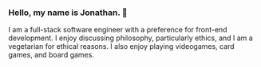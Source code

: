 ### Hello, my name is Jonathan. 👋

I am a full-stack software engineer with a preference for front-end development.
I enjoy discussing philosophy, particularly ethics, and I am a vegetarian for ethical reasons.
I also enjoy playing videogames, card games, and board games.

<!--
**Ragnaric/Ragnaric** is a ✨ _special_ ✨ repository because its `README.md` (this file) appears on your GitHub profile.

Here are some ideas to get you started:

- 🔭 I’m currently working on ...
- 🌱 I’m currently learning ...
- 👯 I’m looking to collaborate on ...
- 🤔 I’m looking for help with ...
- 💬 Ask me about ...
- 📫 How to reach me: ...
- 😄 Pronouns: ...
- ⚡ Fun fact: ...
-->
